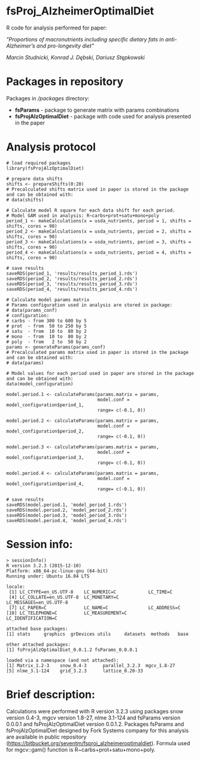 # fsProj_AlzheimerOptimalDiet
R code for analysis performed for paper: 

*"Proportions of macronutrients including specific dietary fats in anti-Alzheimer’s and pro-longevity diet"*

*Marcin Studnicki, Konrad J. Dębski, Dariusz Stępkowski*

# Packages in repository
Packages in */packages* directory:

- **fsParams** - package to generate matrix with params combinations
- **fsProjAlzOptimalDiet** - package with code used for analysis presented in the paper

# Analysis protocol

```
# load required packages
library(fsProjAlzOptimalDiet)

# prepare data shifts
shifts <- prepareShifts(0:20)
# Precalculated shifts matrix used in paper is stored in the package and can be obtained with:
# data(shifts)

# Calculate model R square for each data shift for each period.
# Model GAM used in analysis: R~carbs+prot+satu+mono+poly
period_1 <- makeCalculations(x = usda_nutrients, period = 1, shifts = shifts, cores = 90)
period_2 <- makeCalculations(x = usda_nutrients, period = 2, shifts = shifts, cores = 90)
period_3 <- makeCalculations(x = usda_nutrients, period = 3, shifts = shifts, cores = 90)
period_4 <- makeCalculations(x = usda_nutrients, period = 4, shifts = shifts, cores = 90)

# save results
saveRDS(period_1, 'results/results_period_1.rds')
saveRDS(period_2, 'results/results_period_2.rds')
saveRDS(period_3, 'results/results_period_3.rds')
saveRDS(period_4, 'results/results_period_4.rds')

# Calculate model params matrix
# Params configuration used in analysis are stored in package:
# data(params_conf)
# configuration:
# carbs - from 300 to 600 by 5
# prot  - from  50 to 250 by 5
# satu  - from  10 to  80 by 2
# mono  - from  10 to  80 by 2
# poly  - from   2 to  50 by 2
params <- generateParams(params_conf)
# Precalculated params matrix used in paper is stored in the package and can be obtained with:
# data(params)

# Model values for each period used in paper are stored in the package and can be obtained with:
data(model_configuration)

model.period.1 <- calculateParams(params.matrix = params,
                                  model.conf = model_configuration$period_1,
                                  range= c(-0.1, 0))

model.period.2 <- calculateParams(params.matrix = params,
                                  model.conf = model_configuration$period_2,
                                  range= c(-0.1, 0))

model.period.3 <- calculateParams(params.matrix = params,
                                  model.conf = model_configuration$period_3,
                                  range= c(-0.1, 0))

model.period.4 <- calculateParams(params.matrix = params,
                                  model.conf = model_configuration$period_4,
                                  range= c(-0.1, 0))
								  
# save results
saveRDS(model.period.1, 'model_period_1.rds')
saveRDS(model.period.2, 'model_period_2.rds')
saveRDS(model.period.3, 'model_period_3.rds')
saveRDS(model.period.4, 'model_period_4.rds')
```

# Session info:
```
> sessionInfo()
R version 3.2.3 (2015-12-10)
Platform: x86_64-pc-linux-gnu (64-bit)
Running under: Ubuntu 16.04 LTS

locale:
 [1] LC_CTYPE=en_US.UTF-8    LC_NUMERIC=C            LC_TIME=C              
 [4] LC_COLLATE=en_US.UTF-8  LC_MONETARY=C           LC_MESSAGES=en_US.UTF-8
 [7] LC_PAPER=C              LC_NAME=C               LC_ADDRESS=C           
[10] LC_TELEPHONE=C          LC_MEASUREMENT=C        LC_IDENTIFICATION=C    

attached base packages:
[1] stats     graphics  grDevices utils     datasets  methods   base     

other attached packages:
[1] fsProjAlzOptimalDiet_0.0.1.2 fsParams_0.0.0.1            

loaded via a namespace (and not attached):
[1] Matrix_1.2-3    snow_0.4-3      parallel_3.2.3  mgcv_1.8-27    
[5] nlme_3.1-124    grid_3.2.3      lattice_0.20-33
```

# Brief description:
Calculations were performed with R version 3.2.3 using packages snow version 0.4-3, 
mgcv version 1.8-27, nlme 3.1-124 and fsParams version 0.0.0.1 and fsProjAlzOptimalDiet version 0.0.1.2. 
Packages fsParams and fsProjAlzOptimalDiet designed by Fork Systems company for this analysis 
are available in public repository
(https://bitbucket.org/seventm/fsproj_alzheimeroptimaldiet).
Formula used for mgcv::gam() function is R~carbs+prot+satu+mono+poly.

